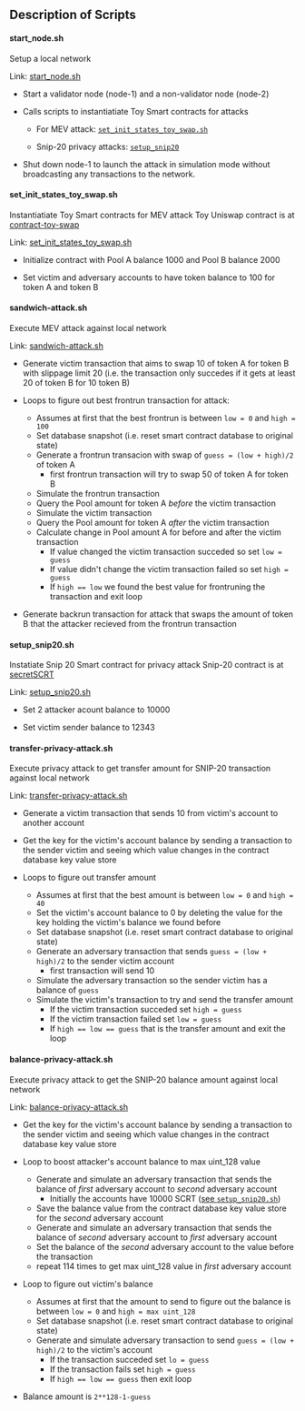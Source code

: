 ## Description of Scripts

#### start_node.sh
Setup a local network

Link: [start_node.sh](start_node.sh)

* Start a validator node (node-1) and a non-validator node (node-2)

* Calls scripts to instantiatiate Toy Smart contracts for attacks

    * For MEV attack: [`set_init_states_toy_swap.sh`](#set_init_states_toy_swapsh)

    * Snip-20 privacy attacks: [`setup_snip20`](#setup_snip20sh)

* Shut down node-1 to launch the attack in simulation mode without broadcasting any transactions to the network.


#### set_init_states_toy_swap.sh
Instantiatiate Toy Smart contracts for MEV attack
Toy Uniswap contract is at [contract-toy-swap](../contract-toy-swap/)

Link: [set_init_states_toy_swap.sh](set_init_states_toy_swap.sh)

* Initialize contract with Pool A balance 1000 and Pool B balance 2000

* Set victim and adversary accounts to have token balance to 100 for token A and token B


#### sandwich-attack.sh
Execute MEV attack against local network

Link: [sandwich-attack.sh](sandwich-attack.sh)

* Generate victim transaction that aims to swap 10 of token A for token B with slippage limit 20 (i.e. the transaction only succedes if it gets at least 20 of token B for 10 token B)

* Loops to figure out best frontrun transaction for attack:
    * Assumes at first that the best frontrun is between `low = 0` and `high = 100`
    * Set database snapshot (i.e. reset smart contract database to original state)
    * Generate a frontrun transacion with swap of `guess = (low + high)/2` of token A 
        * first frontrun transaction will try to swap 50 of token A for token B
    * Simulate the frontrun transaction 
    * Query the Pool amount for token A *before* the victim transaction
    * Simulate the victim transaction
    * Query the Pool amount for token A *after* the victim transaction
    * Calculate change in Pool amount A for before and after the victim transaction
        * If value changed the victim transaction succeded so set `low = guess`
        * If value didn't change the victim transaction failed so set `high = guess`
        * If `high == low` we found the best value for frontruning the transaction and exit loop

* Generate backrun transaction for attack that swaps the amount of token B that the attacker recieved from the frontrun transaction


#### setup_snip20.sh
Instatiate Snip 20 Smart contract for privacy attack
Snip-20 contract is at [secretSCRT](../secretSCRT/)

Link: [setup_snip20.sh](setup_snip20.sh)

* Set 2 attacker acount balance to 10000

* Set victim sender balance to 12343

#### transfer-privacy-attack.sh
Execute privacy attack to get transfer amount for SNIP-20 transaction against local network

Link: [transfer-privacy-attack.sh](transfer-privacy-attack.sh)

* Generate a victim transaction that sends 10 from victim's account to another account

* Get the key for the victim's account balance by sending a transaction to the sender victim  and seeing which value changes in the contract database key value store

* Loops to figure out transfer amount
    * Assumes at first that the best amount is between `low = 0` and `high = 40`
    * Set the victim's account balance to 0 by deleting the value for the key holding the victim's balance we found before
    * Set database snapshot (i.e. reset smart contract database to original state)
    * Generate an adversary transaction that sends `guess = (low + high)/2` to the sender victim account
        * first transaction will send 10
    * Simulate the adversary transaction so the sender victim has a balance of `guess`
    * Simulate the victim's transaction to try and send the transfer amount
        * If the victim transaction succeded set `high = guess`
        * If the victim transaction failed set `low = guess`
        * If `high == low == guess` that is the transfer amount and exit the loop

#### balance-privacy-attack.sh
Execute privacy attack to get the SNIP-20 balance amount against local network

Link: [balance-privacy-attack.sh](balance-privacy-attack.sh)

* Get the key for the victim's account balance by sending a transaction to the sender victim  and seeing which value changes in the contract database key value store

* Loop to boost attacker's account balance to max uint_128 value
    * Generate and simulate an adversary transaction that sends the balance of *first* adversary account to *second* adversary account
        * Initially the accounts have 10000 SCRT ([see `setup_snip20.sh`](#setup_snip20sh))
    * Save the balance value from the contract database key value store for the *second* adversary account
    * Generate and simulate an adversary transaction that sends the balance of *second* adversary account to *first* adversary account
    * Set the balance of the *second* adversary account to the value before the transaction
    * repeat 114 times to get max uint_128 value in *first* adversary account

* Loop to figure out victim's balance
    * Assumes at first that the amount to send to figure out the balance is between `low = 0` and `high = max uint_128`
    * Set database snapshot (i.e. reset smart contract database to original state)
    * Generate and simulate adversary transaction to send `guess = (low + high)/2` to the victim's account
        * If the transaction succeded set `lo = guess`
        * If the transaction fails set `high = guess`
        * If `high == low == guess` then exit loop

* Balance amount is `2**128-1-guess`

